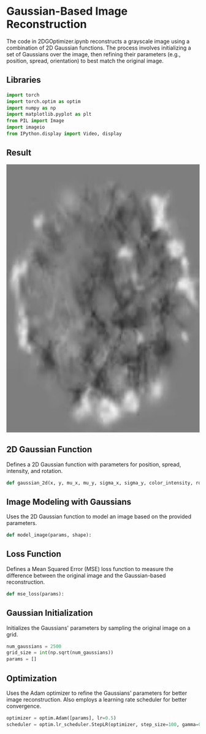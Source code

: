 # Gaussian-Based Image Reconstruction

The code in 2DGOptimizer.ipynb reconstructs a grayscale image using a combination of 2D Gaussian functions. The process involves initializing a set of Gaussians over the image, then refining their parameters (e.g., position, spread, orientation) to best match the original image.

## Libraries
```python
import torch
import torch.optim as optim
import numpy as np
import matplotlib.pyplot as plt
from PIL import Image
import imageio
from IPython.display import Video, display
```
## Result
<img src="https://raw.githubusercontent.com/uynitsuj/AIMLDLplayground/main/2D%20Gaussian%20Optimization/data/gaussian_reconstruction.gif" width="700" height="700">


## 2D Gaussian Function
Defines a 2D Gaussian function with parameters for position, spread, intensity, and rotation.

```python
def gaussian_2d(x, y, mu_x, mu_y, sigma_x, sigma_y, color_intensity, rotation_angle):
```

## Image Modeling with Gaussians
Uses the 2D Gaussian function to model an image based on the provided parameters.

```python
def model_image(params, shape):
```

## Loss Function
Defines a Mean Squared Error (MSE) loss function to measure the difference between the original image and the Gaussian-based reconstruction.

```python
def mse_loss(params):
```

## Gaussian Initialization
Initializes the Gaussians' parameters by sampling the original image on a grid.

```python
num_gaussians = 2500
grid_size = int(np.sqrt(num_gaussians))
params = []
```

## Optimization
Uses the Adam optimizer to refine the Gaussians' parameters for better image reconstruction. Also employs a learning rate scheduler for better convergence.

```python
optimizer = optim.Adam([params], lr=0.5) 
scheduler = optim.lr_scheduler.StepLR(optimizer, step_size=100, gamma=0.7)
```
